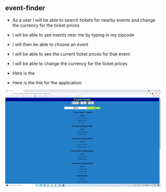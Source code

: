 ## event-finder
- As a user I will be able to search tickets for nearby events and change the currency for the ticket prices
- I will be able to see events near me by typing in my zipcode
- I will then be able to choose an event
- I will be able to see the current ticket prices for that event
- I will be able to change the currency for the ticket prices

- Here is the 

- Here is the link for the application: 


!['Screenshot'](assets/Images/EventFinder.png "EventFinder")


